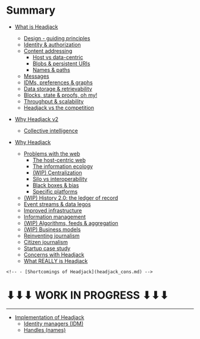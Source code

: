 # Summary

- [What is Headjack](introduction.md)
    - [Design - guiding principles](principles.md)
    - [Identity & authorization](identity.md)
    - [Content addressing](addressing.md)
        - [Host vs data-centric](host_vs_data_centric.md)
        - [Blobs & persistent URIs](blobs_and_uris.md)
        - [Names & paths](names_and_paths.md)
    - [Messages](messages.md)
    - [IDMs, preferences & graphs](idms_preferences.md)
    - [Data storage & retrievability](store_and_retrieve.md)
    - [Blocks, state & proofs, oh my!](blocks_state_proofs.md)
    - [Throughput & scalability](numbers.md)
    - [Headjack vs the competition](competition.md)

- [Why Headjack v2](topics.md)
    - [Collective intelligence](collective_intelligence.md)

- [Why Headjack](motivation.md)
    - [Problems with the web](problems_with_the_web.md)
        - [The host-centric web](host_centric.md)
        - [The information ecology](information_ecology.md)
        - [(WIP) Centralization](centralization.md)
        - [Silo vs interoperability](barriers_to_entry.md)
        - [Black boxes & bias](black_boxes.md)
        - [Specific platforms](specific_platforms.md)
    - [(WIP) History 2.0: the ledger of record](ledger_of_record.md)
    - [Event streams & data legos](data_legos.md)
    - [Improved infrastructure](improved_infrastructure.md)
    - [Information management](knowledge_management.md)
    - [(WIP) Algorithms, feeds & aggregation](algorithms_feeds_aggregation.md)
    - [(WIP) Business models](business_models.md)
    - [Reinventing journalism]()
    - [Citizen journalism]()
    - [Startup case study](startup_case_study.md)
    - [Concerns with Headjack](concerns.md)
    - [What REALLY is Headjack](what_really_is_headjack.md)

<!-- Mental models for Headjack -->

    <!-- - [Shortcomings of Headjack](headjack_cons.md) -->

# ⬇⬇⬇ WORK IN PROGRESS ⬇⬇⬇

---

- [Implementation of Headjack](execution.md)
    - [Identity managers (IDM)](IDM.md)
    - [Handles (names)](handles.md)

<!-- 
- [Execution (how)](execution.md)
    - [Block & state structure](block_state_structure.md)
    - [Tokenomics](tokenomics.md)
    - [Handles (names)](handles.md)
    - [Identity managers (IDM)](IDM.md)
    - [Application architectures](architecture.md)
    - [Moderation](moderation.md)
    - [Roadmap](roadmap.md)

    - [Example flow of actions & events]()
-->
